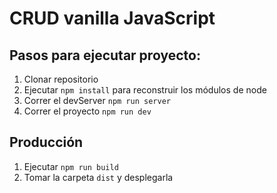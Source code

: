 # CRUD vanilla JavaScript

## Pasos para ejecutar proyecto:

1. Clonar repositorio
2. Ejecutar ```npm install``` para reconstruir los módulos de node
3. Correr el devServer ```npm run server```
4. Correr el proyecto ```npm run dev```

## Producción

1. Ejecutar ```npm run build```
2. Tomar la carpeta ```dist``` y desplegarla